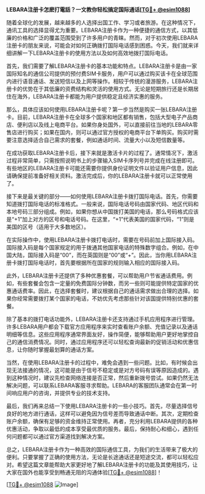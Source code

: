 **LEBARA注册卡怎麽打電話？一文教你轻松搞定国际通话[[TG💪+ @esim1088](https://t.me/s/esim1088)]**

随着全球化的发展，越来越多的人选择出国工作、学习或者旅游。在这种情况下，通讯工具的选择显得尤为重要。LEBARA注册卡作为一种便捷的通信方式，以其低廉的价格和广泛的覆盖范围受到了许多用户的青睐。然而，对于初次使用LEBARA注册卡的朋友来说，可能会对如何正确拨打国际电话感到困惑。今天，我们就来详细讲解一下LEBARA注册卡的使用方法以及如何高效地拨打国际电话。

首先，我们需要了解LEBARA注册卡的基本功能和特点。LEBARA注册卡是由一家国际知名的通信公司提供的预付费SIM卡服务，用户可以通过购买该卡在全球范围内进行语音通话、发送短信以及上网等操作。相较于传统的漫游服务，LEBARA注册卡的优势在于其低廉的资费结构和灵活的使用方式。无论是短期旅行还是长期居住在海外，LEBARA注册卡都能为用户提供稳定且经济实惠的服务。

那么，具体应该如何使用LEBARA注册卡呢？第一步当然是购买一张LEBARA注册卡。目前，LEBARA注册卡在全球多个国家和地区都有销售，包括大型电子产品商店、便利店以及线上电商平台。如果你身处国外，可以直接前往当地的LEBARA零售店进行购买；如果在国内，则可以通过官方授权的电商平台下单购买。购买时需要注意选择适合自己需求的套餐，例如通话时间、流量大小以及短信数量等。

在成功获取LEBARA注册卡后，接下来就是激活卡片的过程了。通常情况下，激活过程非常简单，只需按照说明书上的步骤输入SIM卡序列号并完成在线注册即可。有些地区的LEBARA注册卡可能还需要你提供身份证明文件以验证用户信息，因此请确保提前准备好相关资料。激活完成后，你的LEBARA注册卡就可以正常使用了。

接下来是最关键的部分——如何使用LEBARA注册卡拨打国际电话。首先，你需要知道拨打国际电话的标准格式。一般来说，国际电话号码由国家代码、地区代码和本地号码三部分组成。例如，如果你想从中国拨打美国的电话，那么号码格式应该是“+1”加上对方的区号和电话号码。在这里，“+1”代表美国的国家代码，“1”则是美国的区号（适用于大多数地区）。

在实际操作中，使用LEBARA注册卡拨打电话时，需要在号码前加上国际接入码。国际接入码是每个国家规定的用于拨通其他国家电话的特殊数字组合。例如，在中国大陆，国际接入码是“00”，而在英国则是“00”或“+”。因此，当你用LEBARA注册卡拨打国际电话时，首先要根据所在国家的规则输入相应的国际接入码。

此外，LEBARA注册卡还提供了多种优惠套餐，可以帮助用户节省通话费用。例如，有些套餐会包含一定量的免费国际分钟数，而另一些则可能提供特定国家的优惠通话费率。因此，在选择套餐时，建议根据自己的通话需求做出合理的选择。如果你经常需要拨打某个国家的电话，不妨优先考虑那些针对该国提供特别优惠的套餐。

除了基本的拨打电话功能外，LEBARA注册卡还支持通过手机应用程序进行管理。许多LEBARA用户都会下载官方应用程序来实时查看账户余额、充值记录以及通话明细等信息。这些应用程序通常界面友好，操作简便，能够帮助用户更好地掌控自己的通信消费情况。同时，通过应用程序还可以轻松查询最新的促销活动和优惠信息，让你随时掌握最划算的通话方案。

当然，在使用LEBARA注册卡的过程中，难免会遇到一些问题。比如，有时候会出现无法接通的情况，这可能是由于信号不稳定或是对方号码有误等原因造成的。遇到这种情况时，建议先检查网络连接是否正常，然后重新拨号尝试。如果仍然无法解决问题，可以联系LEBARA客服寻求帮助。LEBARA的客服团队通常会在第一时间响应用户的咨询，并提供专业的技术支持。

最后，我们再来总结一下使用LEBARA注册卡的一些小技巧。首先，尽量选择信号良好的地方进行通话，这样可以避免因为信号差而导致通话中断。其次，定期检查账户余额，确保有足够的资金维持正常使用。再者，充分利用LEBARA提供的各种优惠活动，争取以最低的成本享受最优质的服务。最后，保持耐心和细心，遇到任何问题都可以通过官方渠道找到解决方案。

总之，LEBARA注册卡作为一种高效的国际通信工具，为我们的生活带来了极大的便利。只要掌握了正确的使用方法，无论是长途通话还是短途交流，都可以轻松应对。希望这篇文章能帮助大家更好地了解LEBARA注册卡的功能及其使用技巧，让大家在国外也能享受到畅通无阻的沟通体验[[TG💪+ @esim1088](https://t.me/s/esim1088)]！

[[TG💪+ @esim1088](https://t.me/s/esim1088) ![Image](https://i.postimg.cc/4NQfJmqS/Snipaste-2025-05-13-00-14-12.png)]